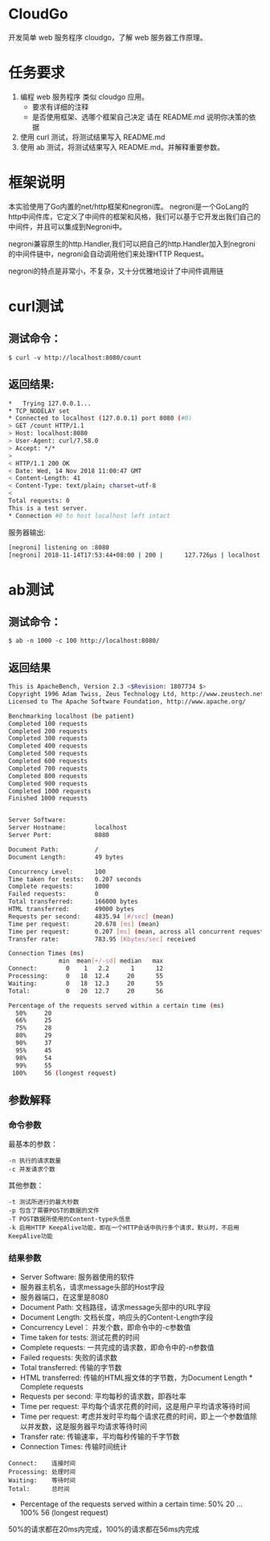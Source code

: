# CloudGo
开发简单 web 服务程序 cloudgo，了解 web 服务器工作原理。

# 任务要求
1. 编程 web 服务程序 类似 cloudgo 应用。
    - 要求有详细的注释
    - 是否使用框架、选哪个框架自己决定 请在 README.md 说明你决策的依据
2. 使用 curl 测试，将测试结果写入 README.md
3. 使用 ab 测试，将测试结果写入 README.md。并解释重要参数。

# 框架说明
本实验使用了Go内置的net/http框架和negroni库。
negroni是一个GoLang的http中间件库，它定义了中间件的框架和风格，我们可以基于它开发出我们自己的中间件，并且可以集成到Negroni中。

negroni兼容原生的http.Handler,我们可以把自己的http.Handler加入到negroni的中间件链中，negroni会自动调用他们来处理HTTP Request。

negroni的特点是非常小，不复杂，又十分优雅地设计了中间件调用链

# curl测试

## 测试命令：
`$ curl -v http://localhost:8080/count`

## 返回结果:
```bash
*   Trying 127.0.0.1...
* TCP_NODELAY set
* Connected to localhost (127.0.0.1) port 8080 (#0)
> GET /count HTTP/1.1
> Host: localhost:8080
> User-Agent: curl/7.58.0
> Accept: */*
> 
< HTTP/1.1 200 OK
< Date: Wed, 14 Nov 2018 11:00:47 GMT
< Content-Length: 41
< Content-Type: text/plain; charset=utf-8
< 
Total requests: 0
This is a test server.
* Connection #0 to host localhost left intact

```

服务器输出:
```bash
[negroni] listening on :8080
[negroni] 2018-11-14T17:53:44+08:00 | 200 |      127.726µs | localhost:8080 | GET /
```
# ab测试

## 测试命令：
`$ ab -n 1000 -c 100 http://localhost:8080/`

## 返回结果
```bash
This is ApacheBench, Version 2.3 <$Revision: 1807734 $>
Copyright 1996 Adam Twiss, Zeus Technology Ltd, http://www.zeustech.net/
Licensed to The Apache Software Foundation, http://www.apache.org/

Benchmarking localhost (be patient)
Completed 100 requests
Completed 200 requests
Completed 300 requests
Completed 400 requests
Completed 500 requests
Completed 600 requests
Completed 700 requests
Completed 800 requests
Completed 900 requests
Completed 1000 requests
Finished 1000 requests


Server Software:        
Server Hostname:        localhost
Server Port:            8080

Document Path:          /
Document Length:        49 bytes

Concurrency Level:      100
Time taken for tests:   0.207 seconds
Complete requests:      1000
Failed requests:        0
Total transferred:      166000 bytes
HTML transferred:       49000 bytes
Requests per second:    4835.94 [#/sec] (mean)
Time per request:       20.678 [ms] (mean)
Time per request:       0.207 [ms] (mean, across all concurrent requests)
Transfer rate:          783.95 [Kbytes/sec] received

Connection Times (ms)
              min  mean[+/-sd] median   max
Connect:        0    1   2.2      1      12
Processing:     0   18  12.4     20      55
Waiting:        0   18  12.3     20      55
Total:          0   20  12.7     20      56

Percentage of the requests served within a certain time (ms)
  50%     20
  66%     25
  75%     28
  80%     29
  90%     37
  95%     45
  98%     54
  99%     55
 100%     56 (longest request)

```

## 参数解释

### 命令参数
最基本的参数：
```
-n 执行的请求数量
-c 并发请求个数
```
其他参数：
```
-t 测试所进行的最大秒数
-p 包含了需要POST的数据的文件
-T POST数据所使用的Content-type头信息
-k 启用HTTP KeepAlive功能，即在一个HTTP会话中执行多个请求，默认时，不启用KeepAlive功能
```

### 结果参数
- Server Software: 服务器使用的软件
- 服务器主机名，请求message头部的Host字段
- 服务器端口，在这里是8080
- Document Path: 文档路径，请求message头部中的URL字段
- Document Length: 文档长度，响应头的Content-Length字段
- Concurrency Level： 并发个数，即命令中的-c参数值
- Time taken for tests: 测试花费的时间
- Complete requests: 一共完成的请求数，即命令中的-n参数值
- Failed requests: 失败的请求数
- Total transferred: 传输的字节数
- HTML transferred: 传输的HTML报文体的字节数，为Document Length * Complete requests
- Requests per second: 平均每秒的请求数，即吞吐率
- Time per request: 平均每个请求花费的时间，这是用户平均请求等待时间
- Time per request: 考虑并发时平均每个请求花费的时间，即上一个参数值除以并发数，这是服务器平均请求等待时间
- Transfer rate: 传输速率，平均每秒传输的千字节数
- Connection Times: 传输时间统计
```
Connect:    连接时间
Processing: 处理时间
Waiting:    等待时间
Total:      总时间
```
- Percentage of the requests served within a certain time: 
50%     20
...
100%     56 (longest request)

50%的请求都在20ms内完成，100%的请求都在56ms内完成

